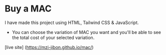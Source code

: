 # Buy a MAC
I have made this project using HTML, Tailwind CSS & JavaScript.
* You can choose the variation of MAC you want and you'll be able to see the total cost of your selected variation.


[live site] (https://mzi-jibon.github.io/mac/)
